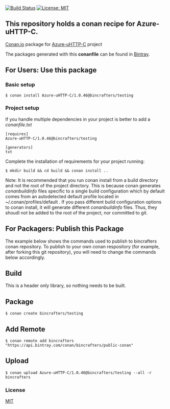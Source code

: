 [![Build Status](https://travis-ci.org/bincrafters/conan-azure-uhttp-c.svg?branch=stable%2F1.0.46)](https://travis-ci.org/bincrafters/conan-azure-uhttp-c)
[![License: MIT](https://img.shields.io/badge/License-MIT-yellow.svg)](https://opensource.org/licenses/MIT)

## This repository holds a conan recipe for Azure-uHTTP-C.

[Conan.io](https://conan.io) package for [Azure-uHTTP-C](https://github.com/Azure/azure-uhttp-c) project

The packages generated with this **conanfile** can be found in [Bintray](https://bintray.com/bincrafters/public-conan/Azure-uHTTP-C%3Abincrafters).

## For Users: Use this package

### Basic setup

    $ conan install Azure-uHTTP-C/1.0.46@bincrafters/testing

### Project setup

If you handle multiple dependencies in your project is better to add a *conanfile.txt*

    [requires]
    Azure-uHTTP-C/1.0.46@bincrafters/testing

    [generators]
    txt

Complete the installation of requirements for your project running:</small></span>

    $ mkdir build && cd build && conan install ..

Note: It is recommended that you run conan install from a build directory and not the root of the project directory.  This is because conan generates *conanbuildinfo* files specific to a single build configuration which by default comes from an autodetected default profile located in ~/.conan/profiles/default .  If you pass different build configuration options to conan install, it will generate different *conanbuildinfo* files.  Thus, they shoudl not be added to the root of the project, nor committed to git.

## For Packagers: Publish this Package

The example below shows the commands used to publish to bincrafters conan repository. To publish to your own conan respository (for example, after forking this git repository), you will need to change the commands below accordingly.

## Build  

This is a header only library, so nothing needs to be built.

## Package

    $ conan create bincrafters/testing

## Add Remote

	$ conan remote add bincrafters "https://api.bintray.com/conan/bincrafters/public-conan"

## Upload

    $ conan upload Azure-uHTTP-C/1.0.46@bincrafters/testing --all -r bincrafters

### License
[MIT](LICENSE)
